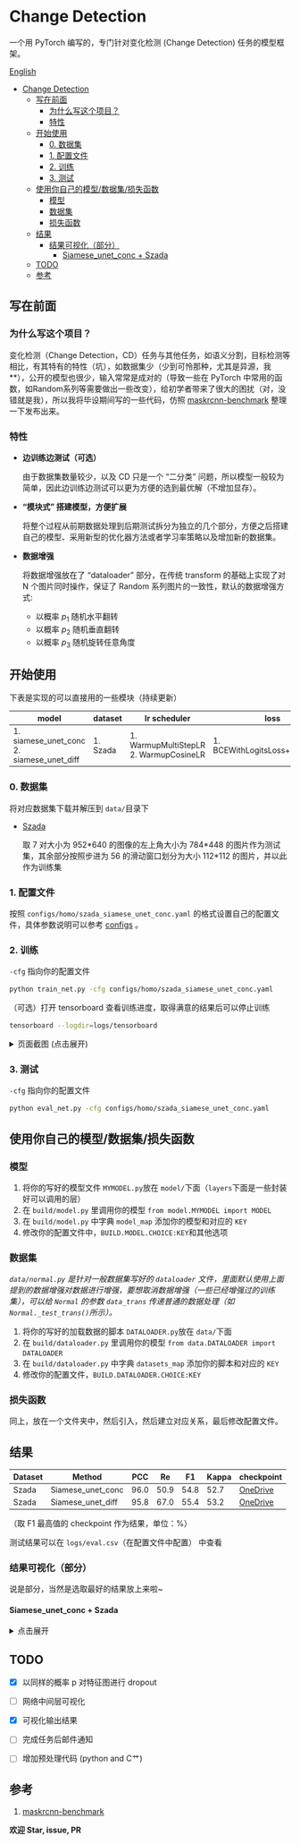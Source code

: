 # Change Detection

一个用 PyTorch 编写的，专门针对变化检测 (Change Detection) 任务的模型框架。

[English](./.github/README_EN.md)

- [Change Detection](#change-detection)
  - [写在前面](#%e5%86%99%e5%9c%a8%e5%89%8d%e9%9d%a2)
    - [为什么写这个项目？](#%e4%b8%ba%e4%bb%80%e4%b9%88%e5%86%99%e8%bf%99%e4%b8%aa%e9%a1%b9%e7%9b%ae)
    - [特性](#%e7%89%b9%e6%80%a7)
  - [开始使用](#%e5%bc%80%e5%a7%8b%e4%bd%bf%e7%94%a8)
    - [0. 数据集](#0-%e6%95%b0%e6%8d%ae%e9%9b%86)
    - [1. 配置文件](#1-%e9%85%8d%e7%bd%ae%e6%96%87%e4%bb%b6)
    - [2. 训练](#2-%e8%ae%ad%e7%bb%83)
    - [3. 测试](#3-%e6%b5%8b%e8%af%95)
  - [使用你自己的模型/数据集/损失函数](#%e4%bd%bf%e7%94%a8%e4%bd%a0%e8%87%aa%e5%b7%b1%e7%9a%84%e6%a8%a1%e5%9e%8b%e6%95%b0%e6%8d%ae%e9%9b%86%e6%8d%9f%e5%a4%b1%e5%87%bd%e6%95%b0)
    - [模型](#%e6%a8%a1%e5%9e%8b)
    - [数据集](#%e6%95%b0%e6%8d%ae%e9%9b%86)
    - [损失函数](#%e6%8d%9f%e5%a4%b1%e5%87%bd%e6%95%b0)
  - [结果](#%e7%bb%93%e6%9e%9c)
    - [结果可视化（部分）](#%e7%bb%93%e6%9e%9c%e5%8f%af%e8%a7%86%e5%8c%96%e9%83%a8%e5%88%86)
      - [Siamese_unet_conc + Szada](#siameseunetconc--szada)
  - [TODO](#todo)
  - [参考](#%e5%8f%82%e8%80%83)

## 写在前面

### 为什么写这个项目？

变化检测（Change Detection，CD）任务与其他任务，如语义分割，目标检测等相比，有其特有的特性（坑），如数据集少（少到可怜那种，尤其是异源，我\*\*），公开的模型也很少，输入常常是成对的（导致一些在 PyTorch 中常用的函数，如Random系列等需要做出一些改变），给初学者带来了很大的困扰（对，没错就是我），所以我将毕设期间写的一些代码，仿照 [maskrcnn-benchmark](https://github.com/facebookresearch/maskrcnn-benchmark) 整理一下发布出来。

### 特性

- **边训练边测试（可选）**

  由于数据集数量较少，以及 CD 只是一个 “二分类” 问题，所以模型一般较为简单，因此边训练边测试可以更为方便的选到最优解（不增加显存）。

- **“模块式” 搭建模型，方便扩展**

  将整个过程从前期数据处理到后期测试拆分为独立的几个部分，方便之后搭建自己的模型、采用新型的优化器方法或者学习率策略以及增加新的数据集。

- **数据增强**

  将数据增强放在了 “dataloader” 部分，在传统 transform 的基础上实现了对 N 个图片同时操作，保证了 Random 系列图片的一致性，默认的数据增强方式:
  - 以概率 $p_1$ 随机水平翻转
  - 以概率 $p_2$ 随机垂直翻转
  - 以概率 $p_3$ 随机旋转任意角度

## 开始使用

下表是实现的可以直接用的一些模块（持续更新）

| model                      | dataset  | lr scheduler                                | loss                            | optimizer |
| -------------------------- | -------- | ------------------------------------------- | ------------------------------- | --------- |
| 1. siamese_unet_conc<br />2. siamese_unet_diff | 1. Szada | 1. WarmupMultiStepLR<br />2. WarmupCosineLR | 1. BCEWithLogitsLoss+pos_weight | 1. SGD    |

### 0. 数据集

将对应数据集下载并解压到 `data/`目录下

- [Szada]()

  取 7 对大小为 952\*640 的图像的左上角大小为 784\*448 的图片作为测试集，其余部分按照步进为 56 的滑动窗口划分为大小 112\*112 的图片，并以此作为训练集

### 1. 配置文件

按照 `configs/homo/szada_siamese_unet_conc.yaml` 的格式设置自己的配置文件，具体参数说明可以参考 [configs](.github/CONFIGS.md) 。

### 2. 训练

`-cfg` 指向你的配置文件

```bash
python train_net.py -cfg configs/homo/szada_siamese_unet_conc.yaml
```

（可选）打开 tensorboard 查看训练进度，取得满意的结果后可以停止训练
```bash
tensorboard --logdir=logs/tensorboard
```
<details>
<summary>页面截图 (点击展开)</summary>
  <img src=".github/images/tensorboard.png" alt="结果图" style="zoom:50%;" />
</details>


### 3. 测试

`-cfg` 指向你的配置文件

```bash
python eval_net.py -cfg configs/homo/szada_siamese_unet_conc.yaml
```

## 使用你自己的模型/数据集/损失函数

### 模型
1. 将你的写好的模型文件 `MYMODEL.py`放在 `model/`下面（`layers`下面是一些封装好可以调用的层）
2. 在 `build/model.py` 里调用你的模型 `from model.MYMODEL import MODEL`
3. 在 `build/model.py` 中字典 `model_map` 添加你的模型和对应的 `KEY`
4. 修改你的配置文件中，`BUILD.MODEL.CHOICE:KEY`和其他选项

### 数据集
*`data/normal.py` 是针对一般数据集写好的 `dataloader` 文件，里面默认使用上面提到的数据增强对数据进行增强，要想取消数据增强（一些已经增强过的训练集），可以给 `Normal` 的参数 `data_trans` 传递普通的数据处理（如 `Normal._test_trans()`所示）。*

1. 将你的写好的加载数据的脚本 `DATALOADER.py`放在 `data/`下面
2. 在 `build/dataloader.py` 里调用你的模型 `from data.DATALOADER import DATALOADER`
3. 在 `build/dataloader.py` 中字典 `datasets_map` 添加你的脚本和对应的 `KEY`
4. 修改你的配置文件，`BUILD.DATALOADER.CHOICE:KEY`

### 损失函数
同上，放在一个文件夹中，然后引入，然后建立对应关系，最后修改配置文件。

## 结果

| Dataset | Method            | PCC  | Re   | F1   | Kappa | checkpoint                                                   |
| ------- | ----------------- | ---- | ---- | ---- | ----- | ------------------------------------------------------------ |
| Szada   | Siamese_unet_conc | 96.0 | 50.9 | 54.8 | 52.7  | [OneDrive](https://drive.google.com/open?id=17WsyAgMByZB-Rcl5BZiqhoGAlKjTqz1V) |
| Szada   | Siamese_unet_diff | 95.8 | 67.0 | 55.4 | 53.2  | [OneDrive](https://drive.google.com/open?id=1compOiumTmHTGYXkmTTKzfpEoPXL_JZj) |

（取 F1 最高值的 checkpoint 作为结果，单位：%）

测试结果可以在 `logs/eval.csv`（在配置文件中配置） 中查看

### 结果可视化（部分）

说是部分，当然是选取最好的结果放上来啦~

#### Siamese_unet_conc + Szada
<details>
<summary>点击展开</summary>
(第一个为输出结果，第二个为Ground-Truth)

<img src=".github/images/Pr_0.785_Re_0.727_F1_0.755_PCC_0.961_Kappa_0.734.png" alt="Pr_0.785_Re_0.727_F1_0.755_PCC_0.961_Kappa_0.734" style="zoom: 33%;" /> <img src=".github/images/gt4_test.bmp" alt="gt4_test" style="zoom: 33%;" />
</details>

## TODO

- [x] 以同样的概率 p 对特征图进行 dropout
- [ ] 网络中间层可视化
- [x] 可视化输出结果
- [ ] 完成任务后邮件通知
- [ ] 增加预处理代码 (python and C艹)


## 参考

1. [maskrcnn-benchmark](https://github.com/facebookresearch/maskrcnn-benchmark)



**欢迎 Star, issue, PR**

